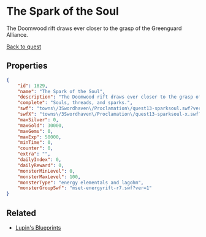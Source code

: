 # The Spark of the Soul

The Doomwood rift draws ever closer to the grasp of the Greenguard Alliance.

[Back to quest](../quests.md)

## Properties

```json
{
    "id": 1829,
    "name": "The Spark of the Soul",
    "description": "The Doomwood rift draws ever closer to the grasp of the Greenguard Alliance.",
    "complete": "Souls, threads, and sparks.",
    "swf": "towns\/3Swordhaven\/Proclamation\/quest13-sparksoul.swf?ver=1",
    "swfX": "towns\/3Swordhaven\/Proclamation\/quest13-sparksoul-x.swf?ver=1",
    "maxSilver": 0,
    "maxGold": 30000,
    "maxGems": 0,
    "maxExp": 50000,
    "minTime": 0,
    "counter": 0,
    "extra": "",
    "dailyIndex": 0,
    "dailyReward": 0,
    "monsterMinLevel": 0,
    "monsterMaxLevel": 100,
    "monsterType": "energy elementals and lagohm",
    "monsterGroupSwf": "mset-energyrift-r7.swf?ver=1"
}
```

## Related

- [Lupin's Blueprints](../items/20280-lupin-s-blueprints.md)

